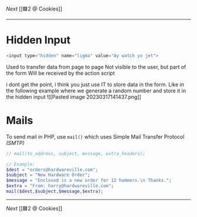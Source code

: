_Next_ [[🟩2 @ Cookies]]

---

# Hidden Input
```php
<input type="hidden" name="ligma" value="Ay watch yo jet">
```
Used to transfer data from page to page
Not visible to the user, but part of the form
Will be received by the action script

i dont get the point, i think you just use IT to store data in the form. Like in the following example where we generate a random number and store it in the hidden input
![[Pasted image 20230317141437.png]]


# Mails
To send mail in PHP, use `mail()` which uses Simple Mail Transfer Protocol _(SMTP)_
```php
// mail(to_address, subject, message, extra_headers);

// Example:
$dest = "orders@hardwareville.com";
$subject = "New Hardware Order";
$message = "Enclosed is a new order for 12 hammers.\n Thanks.";
$extra = "From: harry@hardwareville.com";
mail($dest,$subject,$message,$extra);
```

---
_Next_ [[🟩2 @ Cookies]]
